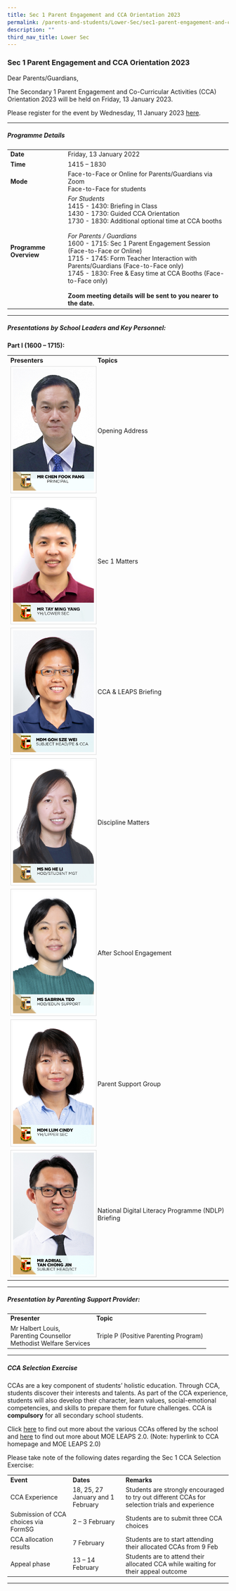 ```yaml
---
title: Sec 1 Parent Engagement and CCA Orientation 2023
permalink: /parents-and-students/Lower-Sec/sec1-parent-engagement-and-cca-orientation2023/
description: ""
third_nav_title: Lower Sec
---
```

### Sec 1 Parent Engagement and CCA Orientation 2023

Dear Parents/Guardians,

The Secondary 1 Parent Engagement and Co-Curricular Activities (CCA) Orientation 2023 will be held on Friday, 13 January 2023.

Please register for the event by Wednesday, 11 January 2023 [here](https://go.gov.sg/s1-pes-cca-2023).
<hr>

##### Programme Details

<table>
  <tbody><tr>
    <td><b>Date</b></td>
    <td>Friday, 13 January 2022</td>
  </tr>
 <tr>
    <td><b>Time</b></td>
    <td>1415 – 1830</td>
  </tr>
 <tr>
    <td><b>Mode</b></td>
    <td>Face-to-Face or Online for Parents/Guardians via Zoom<br>Face-to-Face for students
</td>
  </tr>
 <tr>
    <td><b>Programme Overview</b></td>
	 <td><i>For Students</i><br>1415 - 1430: Briefing in Class<br>1430 - 1730: Guided CCA Orientation<br>1730 - 1830: Additional optional time at CCA booths<br><br><i>For Parents / Guardians</i><br>1600 - 1715: Sec 1 Parent Engagement Session (Face-to-Face or Online)<br>1715 - 1745: Form Teacher Interaction with Parents/Guardians (Face-to-Face only)<br>1745 - 1830: Free &amp; Easy time at CCA Booths
		 (Face-to-Face only)<br><br><b>Zoom meeting details will be 
sent to you nearer to the date. 
</b>
</td>
  </tr>
</tbody></table>
<hr>

##### Presentations by School Leaders and Key Personnel:

**Part I (1600 – 1715):**

<table>
  <tbody><tr>
    <td><b>Presenters</b></td>
		<td><b>Topics</b></td>
  </tr>
	  <tr>
    <td><img src="/images/School%20Steering%20Committee/Chen%20Fook%20Pang.jpg" style="width:200px; border:0.5px solid Gainsboro; padding: 5px; Align: Left">
		</td><td>Opening Address</td>
  </tr>
		  <tr>
    <td><img src="/images/School%20Steering%20Committee/Mr%20Tay%20Ming%20Yang.png" style="width:200px; border:0.5px solid Gainsboro; padding: 5px; Align: Left">
		</td><td>Sec 1 Matters</td>
  </tr>
			<tr>
    <td><img src="/images/School%20Steering%20Committee/Goh%20Sze%20Wei.jpg" style="width:200px; border:0.5px solid Gainsboro; padding: 5px; Align: Left">
		</td><td>CCA & LEAPS Briefing</td>
  </tr>
			<tr>
    <td><img src="/images/School%20Steering%20Committee/Ng%20He%20Li.jpg" style="width:200px; border:0.5px solid Gainsboro; padding: 5px; Align: Left">
		</td><td>Discipline Matters</td>
  </tr>
		<tr>
    <td><img src="/images/School%20Steering%20Committee/Teo%20Wei%20Ping%20Sabrina.jpg" style="width:200px; border:0.5px solid Gainsboro; padding: 5px; Align: Left">
		</td><td>After School Engagement</td>
  </tr>
		<tr>
    <td><img src="/images/School%20Steering%20Committee/Lum%20Cindy.jpg" style="width:200px; border:0.5px solid Gainsboro; padding: 5px; Align: Left">
		</td><td>Parent Support Group</td>
  </tr>
		<tr>
    <td><img src="/images/School%20Steering%20Committee/Adrial%20Tan%20Chong%20Jin.jpg" style="width:200px; border:0.5px solid Gainsboro; padding: 5px; Align: Left">
		</td><td>National Digital Literacy Programme (NDLP) Briefing</td>
  </tr>
</tbody></table>
<hr>

##### Presentation by Parenting Support Provider:

<table>
  <tbody><tr>
    <td><b>Presenter</b></td>
		<td><b>Topic</b></td>
  </tr>
	  <tr>
    <td>Mr Halbert Louis,<br>
Parenting Counsellor<br>
Methodist Welfare Services
		</td><td>Triple P (Positive Parenting Program) </td>
  </tr>
</table>
<hr>


##### CCA Selection Exercise

CCAs are a key component of students’ holistic education. Through CCA, students discover their interests and talents. As part of the CCA experience, students will also develop their character, learn values, social-emotional competencies, and skills to prepare them for future challenges. CCA is **compulsory** for all secondary school students.

Click [here](https://serangoonsec.moe.edu.sg/student-development/co-curricular-activities) to find out more about the various CCAs offered by the school and [here](https://www.moe.gov.sg/programmes/cca/leaps2-0) to find out more about MOE LEAPS 2.0. (Note: hyperlink to CCA homepage and MOE LEAPS 2.0)

Please take note of the following dates regarding the Sec 1 CCA Selection Exercise:

<table>
  <tbody><tr>
    <td><b>Event</b></td>
		<td><b>Dates</b></td>
		<td><b>Remarks</b></td>
  </tr>
	  <tr>
    <td>CCA Experience</td>
		<td>18, 25, 27 January and 1 February</td>
		<td>Students are strongly encouraged to try out different CCAs for selection trials and experience</td>
  </tr>
	<tr>
    <td>Submission of CCA choices via FormSG</td>
		<td>2 – 3 February</td>
		<td>Students are to submit
three CCA choices</td>
  </tr>
	<tr>
    <td>CCA allocation results</td>
		<td>7 February</td>
		<td>Students are to start attending their allocated CCAs from 9 Feb</td>
  </tr>
	<tr>
    <td>Appeal phase</td>
		<td>13 – 14 February</td>
		<td>Students are to attend their
allocated CCA while waiting for
their appeal outcome
</td>
  </tr>
</table>

<hr>
